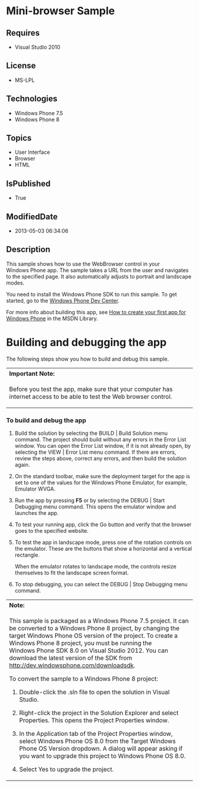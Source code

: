 # Mini-browser Sample
## Requires
* Visual Studio 2010
## License
* MS-LPL
## Technologies
* Windows Phone 7.5
* Windows Phone 8
## Topics
* User Interface
* Browser
* HTML
## IsPublished
* True
## ModifiedDate
* 2013-05-03 06:34:06
## Description

<div id="mainBody">
<p></p>
<div class="introduction">
<p>This sample shows how to use the WebBrowser control in your Windows&nbsp;Phone app. The sample takes a URL from the user and navigates to the specified page. It also automatically adjusts to portrait and landscape modes.</p>
<p>You need to install the Windows&nbsp;Phone&nbsp;SDK to run this sample. To get started, go to the
<a href="http://go.microsoft.com/fwlink/?LinkId=259204">Windows Phone Dev Center</a>.</p>
<p>For more info about building this app, see <a href="http://go.microsoft.com/fwlink/?LinkID=185886">
How to create your first app for Windows Phone</a> in the MSDN Library.</p>
</div>
<a name="BKMK_Buildinganddebuggingtheapp">
<h1 class="heading"><span>Building and debugging the app</span> </h1>
<div id="sectionSection0" class="section" name="collapseableSection" style="">
<p>The following steps show you how to build and debug this sample.</p>
<div class="alert">
<table width="100%" cellspacing="0" cellpadding="0">
<tbody>
<tr>
<th align="left"><b>Important Note:</b> </th>
</tr>
<tr>
<td>
<p>Before you test the app, make sure that your computer has internet access to be able to test the Web browser control.</p>
</td>
</tr>
</tbody>
</table>
</div>
<h3 class="procedureSubHeading">To build and debug the app</h3>
<div class="subSection">
<ol>
<li>
<p>Build the solution by selecting the <span class="ui">BUILD | Build Solution</span> menu command. The project should build without any errors in the
<span class="ui">Error List</span> window. You can open the <span class="ui">
Error List</span> window, if it is not already open, by selecting the <span class="ui">
VIEW | Error List</span> menu command. If there are errors, review the steps above, correct any errors, and then build the solution again.</p>
</li><li>
<p>On the standard toolbar, make sure the deployment target for the app is set to one of the values for the Windows&nbsp;Phone&nbsp;Emulator, for example,
<span class="ui">Emulator WVGA</span>.</p>
</li><li>
<p>Run the app by pressing <b>F5</b> or by selecting the <span class="ui">DEBUG | Start Debugging</span> menu command. This opens the emulator window and launches the app.</p>
</li><li>
<p>To test your running app, click the <span class="ui">Go</span> button and verify that the browser goes to the specified website.</p>
</li><li>
<p>To test the app in landscape mode, press one of the rotation controls on the emulator. These are the buttons that show a horizontal and a vertical rectangle.</p>
<p>When the emulator rotates to landscape mode, the controls resize themselves to fit the landscape screen format.</p>
</li><li>
<p>To stop debugging, you can select the <span class="ui">DEBUG | Stop Debugging</span> menu command.</p>
</li></ol>
</div>
<div class="alert">
<table width="100%" cellspacing="0" cellpadding="0">
<tbody>
<tr>
<th align="left"><b>Note:</b> </th>
</tr>
<tr>
<td>
<p>This sample is packaged as a Windows&nbsp;Phone&nbsp;7.5 project. It can be converted to a Windows&nbsp;Phone&nbsp;8 project, by changing the target Windows Phone OS version of the project. To create a Windows&nbsp;Phone&nbsp;8 project, you must be running the Windows&nbsp;Phone&nbsp;SDK&nbsp;8.0 on
 Visual Studio 2012. You can download the latest version of the SDK from <a href="http://dev.windowsphone.com/downloadsdk">
http://dev.windowsphone.com/downloadsdk</a>.</p>
<p>To convert the sample to a Windows&nbsp;Phone&nbsp;8 project:</p>
<ol>
<li>
<p>Double-click the <span class="ui">.sln</span> file to open the solution in Visual Studio.</p>
</li><li>
<p>Right-click the project in the <span class="ui">Solution Explorer</span> and select
<span class="ui">Properties</span>. This opens the <span class="ui">Project Properties</span> window.</p>
</li><li>
<p>In the <span class="ui">Application</span> tab of the Project Properties window, select
<span class="ui">Windows Phone OS 8.0</span> from the <span class="ui">Target Windows Phone OS Version</span> dropdown. A dialog will appear asking if you want to upgrade this project to Windows Phone OS 8.0.</p>
</li><li>
<p>Select <span class="ui">Yes</span> to upgrade the project.</p>
</li></ol>
</td>
</tr>
</tbody>
</table>
</div>
</div>
</div>
</a>